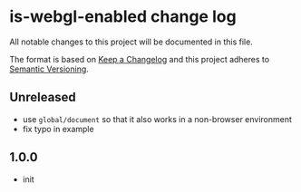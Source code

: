 # is-webgl-enabled change log

All notable changes to this project will be documented in this file.

The format is based on [Keep a Changelog](http://keepachangelog.com/)
and this project adheres to [Semantic Versioning](http://semver.org/).

## Unreleased

- use `global/document` so that it also works in a non-browser environment
- fix typo in example

## 1.0.0

- init
